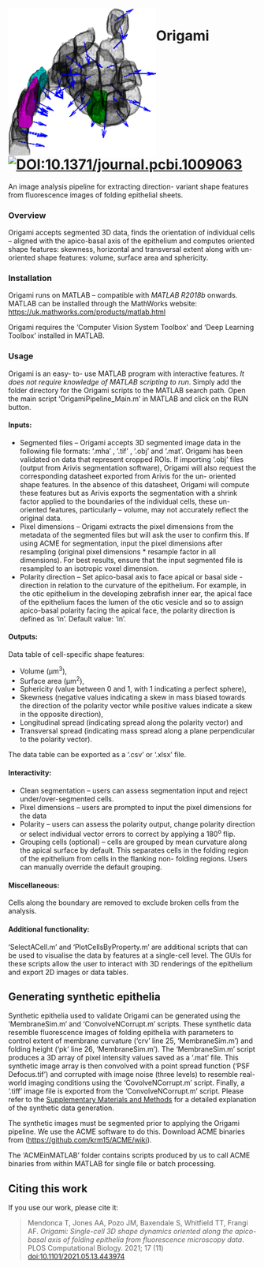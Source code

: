 <img align="left" width="300" height="300" src=Img/SelectCells.png>

# Origami  [![DOI:10.1371/journal.pcbi.1009063](http://img.shields.io/badge/DOI-10.1371/journal.pcbi.1009063-B31B1B.svg)](https://doi.org/10.1371/journal.pcbi.1009063)
An image analysis pipeline for extracting direction- variant shape features from fluorescence images of folding epithelial sheets.

### Overview
Origami accepts segmented 3D data, finds the orientation of individual cells – aligned with the apico-basal axis of the epithelium and computes oriented shape features: skewness, horizontal and transversal extent along with un-oriented shape features: volume, surface area and sphericity.


### Installation
Origami runs on MATLAB – compatible with *MATLAB R2018b* onwards. 
MATLAB can be installed through the MathWorks website: https://uk.mathworks.com/products/matlab.html

Origami requires the ‘Computer Vision System Toolbox’ and ‘Deep Learning Toolbox’ installed in MATLAB.


### Usage
Origami is an easy- to- use MATLAB program with interactive features. *It does not require knowledge of MATLAB scripting to run*. Simply add the folder directory for the Origami scripts to the MATLAB search path. Open the main script ‘OrigamiPipeline_Main.m’ in MATLAB and click on the RUN button.

#### Inputs:
* Segmented files – Origami accepts 3D segmented image data in the following file formats: ‘.mha’ , ’.tif’ , ’.obj’  and  ‘.mat’. Origami has been validated on data that represent cropped ROIs.
If importing ‘.obj’ files (output from Arivis segmentation software), Origami will also request the corresponding datasheet exported from Arivis for the un- oriented shape features. In the absence of this datasheet, Origami will compute these features but as Arivis exports the segmentation with a shrink factor applied to the boundaries of the individual cells, these un-oriented features, particularly – volume, may not accurately reflect the original data.
* Pixel dimensions – Origami extracts the pixel dimensions from the metadata of the segmented files but will ask the user to confirm this. If using ACME for segmentation, input the pixel dimensions after resampling (original pixel dimensions * resample factor in all dimensions). For best results, ensure that the input segmented file is resampled to an isotropic voxel dimension.
* Polarity direction – Set apico-basal axis to face apical or basal side - direction in relation to the curvature of the epithelium. For example, in the otic epithelium in the developing zebrafish inner ear, the apical face of the epithelium faces the lumen of the otic vesicle and so to assign apico-basal polarity facing the apical face, the polarity direction is defined as ‘in’. Default value: ‘in’.

#### Outputs:
Data table of cell-specific shape features: 
* Volume (μm<sup>3</sup>), 
* Surface area (μm<sup>2</sup>), 
* Sphericity (value between 0 and 1, with 1 indicating a perfect sphere), 
* Skewness (negative values indicating a skew in mass biased towards the direction of the polarity vector while positive values indicate a skew in the opposite direction), 
* Longitudinal spread (indicating spread along the polarity vector) and 
* Transversal spread (indicating mass spread along a plane perpendicular to the polarity vector). 

The data table can be exported as a ‘.csv’ or ‘.xlsx’ file.

#### Interactivity:
* Clean segmentation – users can assess segmentation input and reject under/over-segmented cells.
* Pixel dimensions – users are prompted to input the pixel dimensions for the data
* Polarity – users can assess the polarity output, change polarity direction or select individual vector errors to correct by applying a 180<sup>o</sup> flip.
* Grouping cells (optional) – cells are grouped by mean curvature along the apical surface by default. This separates cells in the folding region of the epithelium from cells in the flanking non- folding regions. Users can manually override the default grouping.

#### Miscellaneous:
 Cells along the boundary are removed to exclude broken cells from the analysis.

#### Additional functionality: 
‘SelectACell.m’ and ‘PlotCellsByProperty.m’ are additional scripts that can be used to visualise the data by features at a single-cell level. The GUIs for these scripts allow the user to interact with 3D renderings of the epithelium and export 2D images or data tables.

## Generating synthetic epithelia
Synthetic epithelia used to validate Origami can be generated using the ‘MembraneSim.m’ and ‘ConvolveNCorrupt.m’ scripts. These synthetic data resemble fluorescence images of folding epithelia with parameters to control extent of membrane curvature (‘crv’ line 25, ‘MembraneSim.m’) and folding height (‘pk’ line 26, ‘MembraneSim.m’). The ‘MembraneSim.m’ script produces a 3D array of pixel intensity values saved as a ‘.mat’ file. This synthetic image array is then convolved with a point spread function (‘PSF Defocus.tif’) and corrupted with image noise (three levels) to resemble real-world imaging conditions using the ‘CovolveNCorrupt.m’ script. Finally, a ‘.tiff’ image file is exported from the ‘ConvolveNCorrupt.m’ script. Please refer to the [Supplementary Materials and Methods](https://doi.org/10.1371/journal.pcbi.1009063) for a detailed explanation of the synthetic data generation.

The synthetic images must be segmented prior to applying the Origami pipeline. We use the ACME software to do this.
Download ACME binaries from (https://github.com/krm15/ACME/wiki).

The ‘ACMEinMATLAB’ folder contains scripts produced by us to call ACME binaries from within MATLAB for single file or batch processing.

## Citing this work
If you use our work, please cite it:

>Mendonca T, Jones AA, Pozo JM, Baxendale S, Whitfield TT, Frangi AF. *Origami: Single-cell 3D shape dynamics oriented along the apico-basal axis of folding epithelia from fluorescence microscopy data*. PLOS Computational Biology. 2021; 17 (11) [doi:10.1101/2021.05.13.443974](https://doi.org/10.1371/journal.pcbi.1009063)
